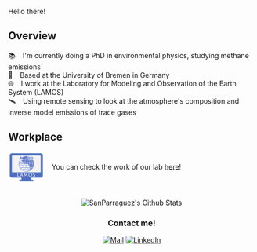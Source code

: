 Hello there!

## Overview

<p>
📚 &ensp; I'm currently doing a PhD in environmental physics, studying methane emissions <br>
🏰 &ensp; Based at the University of Bremen in Germany <br>
🌐 &ensp; I work at the Laboratory for Modeling and Observation of the Earth System (LAMOS) <br>
🛰️ &ensp; Using remote sensing to look at the atmosphere's composition and inverse model emissions of trace gases <br>
</p>

<!-- Repo info cards - https://github.com/anuraghazra/github-readme-stats -->
<!--
<h3> Relevant repositories </h3>

  <div align="center">
    <a href="https://github.com/SanParraguez/kintunwenu"><img width="278" src="https://denvercoder1-github-readme-stats.vercel.app/api/pin/?username=SanParraguez&repo=kintunwenu&theme=react&bg_color=1F222E&title_color=F85D7F&hide_border=true&icon_color=F8D866&show_icons=false" alt="kintunwenu"></a>
    <a href="https://github.com/SanParraguez/smoothn"><img width="278" src="https://denvercoder1-github-readme-stats.vercel.app/api/pin/?username=SanParraguez&repo=smoothn&theme=react&bg_color=1F222E&title_color=F85D7F&hide_border=true&icon_color=F8D866&show_icons=false" alt="readme-typing-svg"></a>
    <a href="https://github.com/SanParraguez/latex-templates"><img width="278" src="https://denvercoder1-github-readme-stats.vercel.app/api/pin?username=SanParraguez&repo=latex-templates&theme=react&bg_color=1F222E&title_color=F85D7F&hide_border=true&icon_color=F8D866&show_icons=false" alt="custom-icon-badges"></a>
  </div>
-->


## Workplace

<div>
<p> 
  <a href="https://www.iup.uni-bremen.de/lamos/index.html">
    <img align="center" height=64px src="lamos_logo.png"/></a>
  &ensp; You can check the work of our lab <a href="https://www.iup.uni-bremen.de/lamos/index.html">here</a>!
</p> 
</div>

## 

<!-- GITHUB STATISTICS -->
<!-- Stats cards - https://github.com/anuraghazra/github-readme-stats -->
<div align=center>
  <a href="https://github.com/anuraghazra/github-readme-stats">
    <img
         align="center" 
         src="https://github-readme-stats.vercel.app/api/?username=SanParraguez&theme=github_dark_dimmed&show_icons=true&line_height=22&hide_border=true&rank_icon=github&border_radius=9" 
         alt="SanParraguez's Github Stats" />
  </a>
</div>

<!--
<div>
  <a href="https://github.com/anuraghazra/github-readme-stats">
    <img
      align="center" 
      src="https://github-readme-stats.vercel.app/api/top-langs/?username=SanParraguez&langs_count=8&layout=compact&card_width=240&theme=react&hide_border=true&border_radius=6&bg_color=1F222E&title_color=F85D7F&icon_color=F8D866&hide=Jupyter%20Notebook" 
      alt="SanParraguez's Top Languages" />
  </a>
</div>
-->

<!-- CONTACT BADGES -->
<h3 align="center"> Contact me! </h3>

<div align="center">
    <a href="mailto:sanparra@uni-bremen.de"><img alt="Mail" src="https://img.shields.io/badge/Email-D14836?style=flat&logo=gmail&logoColor=white" height="22px" /></a>
    <a href="https://www.linkedin.com/in/santiago-parraguez/"><img alt="LinkedIn" src="https://img.shields.io/badge/Linkedin%20-%230077B5.svg?&style=flat&logo=linkedin&logoColor=white" height="22px" /></a>
</div>
